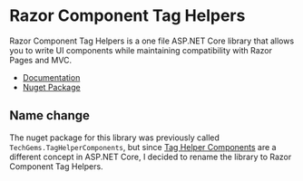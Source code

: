 ﻿# Razor Component Tag Helpers

Razor Component Tag Helpers is a one file ASP.NET Core library that allows you to write UI components while maintaining compatibility with Razor Pages and MVC.

- [Documentation](https://razor-components.techgems.net/)
- [Nuget Package](https://www.nuget.org/packages/TechGems.RazorComponentTagHelpers)

## Name change

The nuget package for this library was previously called `TechGems.TagHelperComponents`, but since [Tag Helper Components](https://learn.microsoft.com/en-us/aspnet/core/mvc/views/tag-helpers/th-components?view=aspnetcore-6.0) are a different concept in ASP.NET Core, I decided to rename the library to Razor Component Tag Helpers.

